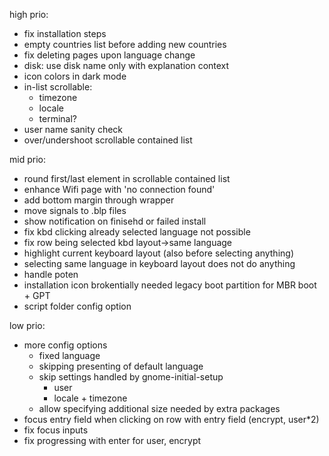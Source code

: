 high prio:

* fix installation steps
* empty countries list before adding new countries
* fix deleting pages upon language change
* disk: use disk name only with explanation context
* icon colors in dark mode
* in-list scrollable:
  * timezone
  * locale
  * terminal?
* user name sanity check
* over/undershoot scrollable contained list

mid prio:

* round first/last element in scrollable contained list
* enhance Wifi page with 'no connection found'
* add bottom margin through wrapper
* move signals to .blp files
* show notification on finisehd or failed install
* fix kbd clicking already selected language not possible
* fix row being selected kbd layout->same language
* highlight current keyboard layout (also before selecting anything)
* selecting same language in keyboard layout does not do anything
* handle poten
* installation icon brokentially needed legacy boot partition for MBR boot + GPT
* script folder config option

low prio:

* more config options
    * fixed language
    * skipping presenting of default language
    * skip settings handled by gnome-initial-setup
      * user
      * locale + timezone
    * allow specifying additional size needed by extra packages
* focus entry field when clicking on row with entry field (encrypt, user*2)
* fix focus inputs
* fix progressing with enter for user, encrypt
